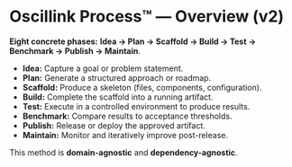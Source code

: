 # Oscillink Process™ — Overview (v2)

**Eight concrete phases:** **Idea → Plan → Scaffold → Build → Test → Benchmark → Publish → Maintain**.

- **Idea:** Capture a goal or problem statement.
- **Plan:** Generate a structured approach or roadmap.
- **Scaffold:** Produce a skeleton (files, components, configuration).
- **Build:** Complete the scaffold into a running artifact.
- **Test:** Execute in a controlled environment to produce results.
- **Benchmark:** Compare results to acceptance thresholds.
- **Publish:** Release or deploy the approved artifact.
- **Maintain:** Monitor and iteratively improve post-release.

This method is **domain-agnostic** and **dependency-agnostic**.
